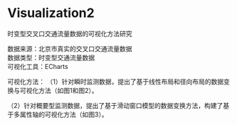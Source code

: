 # Visualization2
时变型交叉口交通流量数据的可视化方法研究



数据来源：北京市真实的交叉口交通流量数据      
数据类型：时变型交通流量数据      
可视化工具：ECharts



可视化方法：
（1）针对瞬时监测数据，提出了基于线性布局和径向布局的数据变换与可视化方法（如图1和图2）。

（2）针对概要型监测数据，提出了基于滑动窗口模型的数据变换方法，构建了基于多属性轴的可视化方法（如图3）。
